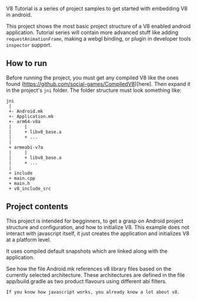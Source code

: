 V8 Tutorial is a series of project samples to get started with embedding V8 in android.

This project shows the most basic project structure of a V8 enabled android application.
Tutorial series will contain more advanced stuff like adding `requestAnimationFrame`, making a webgl binding, or plugin in developer tools `inspector` support.

## How to run

Before running the project, you must get any compiled V8 like the ones found (https://github.com/social-games/CompiledV8)[here].
Then expand it in the project's `jni` folder. The folder structure must look something like:

```
jni
 |
 +- Android.mk
 +- Application.mk
 +- arm64-v8a
 |     |
 |     + libv8_base.a
 |     + ...
 |
 + armeabi-v7a
 |     |
 |     + libv8_base.a
 |     + ...
 |
 + include
 + main.cpp
 + main.h
 + v8_include_src
```

## Project contents

This project is intended for begginners, to get a grasp on Android project structure and configuration, and how to initialize V8.
This example does not interact with javascript itself, it just creates the application and initializes V8 at a platform level.

It uses compiled default snapshots which are linked along with the application.

See how the file Android.mk references v8 library files based on the currently selected architecture.
These architectures are defined in the file app/build.gradle as two product flavours using different abi filters.

`If you know how javascript works, you already know a lot about v8.`
